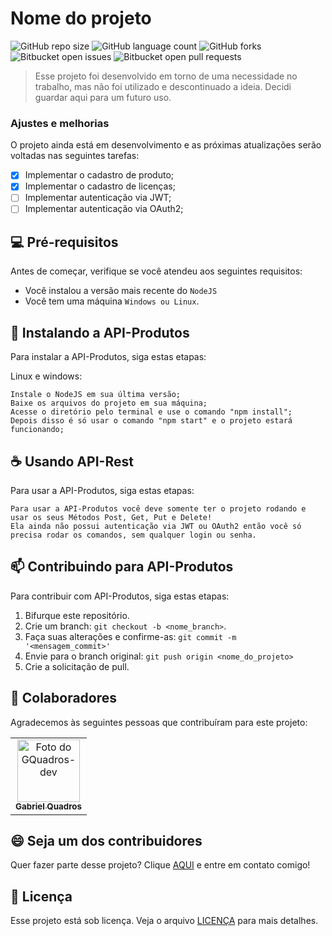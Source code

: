 # Nome do projeto

![GitHub repo size](https://img.shields.io/github/repo-size/iuricode/README-template?style=for-the-badge)
![GitHub language count](https://img.shields.io/github/languages/count/iuricode/README-template?style=for-the-badge)
![GitHub forks](https://img.shields.io/github/forks/iuricode/README-template?style=for-the-badge)
![Bitbucket open issues](https://img.shields.io/bitbucket/issues/iuricode/README-template?style=for-the-badge)
![Bitbucket open pull requests](https://img.shields.io/bitbucket/pr-raw/iuricode/README-template?style=for-the-badge)

> Esse projeto foi desenvolvido em torno de uma necessidade no trabalho, mas não foi utilizado e descontinuado a ideia. Decidi guardar aqui para um futuro uso.

### Ajustes e melhorias

O projeto ainda está em desenvolvimento e as próximas atualizações serão voltadas nas seguintes tarefas:

- [x] Implementar o cadastro de produto;
- [x] Implementar o cadastro de licenças;
- [ ] Implementar autenticação via JWT;
- [ ] Implementar autenticação via OAuth2;

## 💻 Pré-requisitos

Antes de começar, verifique se você atendeu aos seguintes requisitos:

- Você instalou a versão mais recente do `NodeJS`
- Você tem uma máquina `Windows ou Linux`.

## 🚀 Instalando a API-Produtos

Para instalar a API-Produtos, siga estas etapas:

Linux e windows:

```
Instale o NodeJS em sua última versão;
Baixe os arquivos do projeto em sua máquina;
Acesse o diretório pelo terminal e use o comando "npm install";
Depois disso é só usar o comando "npm start" e o projeto estará funcionando;
```

## ☕ Usando API-Rest

Para usar a API-Produtos, siga estas etapas:

```
Para usar a API-Produtos você deve somente ter o projeto rodando e usar os seus Métodos Post, Get, Put e Delete!
Ela ainda não possui autenticação via JWT ou OAuth2 então você só precisa rodar os comandos, sem qualquer login ou senha.
```

## 📫 Contribuindo para API-Produtos

Para contribuir com API-Produtos, siga estas etapas:

1. Bifurque este repositório.
2. Crie um branch: `git checkout -b <nome_branch>`.
3. Faça suas alterações e confirme-as: `git commit -m '<mensagem_commit>'`
4. Envie para o branch original: `git push origin <nome_do_projeto>`
5. Crie a solicitação de pull.

## 🤝 Colaboradores

Agradecemos às seguintes pessoas que contribuíram para este projeto:

<table>
  <tr>
    <td align="center">
      <a href="#" title="defina o titulo do link">
        <img src="https://avatars.githubusercontent.com/gquadros-dev" width="100px;" alt="Foto do GQuadros-dev"/><br>
        <sub>
          <b>Gabriel Quadros</b>
        </sub>
      </a>
    </td>
  </tr>
</table>

## 😄 Seja um dos contribuidores

Quer fazer parte desse projeto? Clique [AQUI](https://) e entre em contato comigo!

## 📝 Licença

Esse projeto está sob licença. Veja o arquivo [LICENÇA](LICENSE.md) para mais detalhes.
